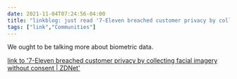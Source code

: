 ```yaml
---
date: 2021-11-04T07:24:56-04:00
title: "linkblog: just read '7-Eleven breached customer privacy by collecting facial imagery without consent | ZDNet'"
tags: ["link","Communities"]
---
```

We ought to be talking more about biometric data.
 
[link to '7-Eleven breached customer privacy by collecting facial imagery without consent | ZDNet'](https://www.zdnet.com/article/7-eleven-collected-customer-facial-imagery-during-in-store-surveys-without-consent/)
